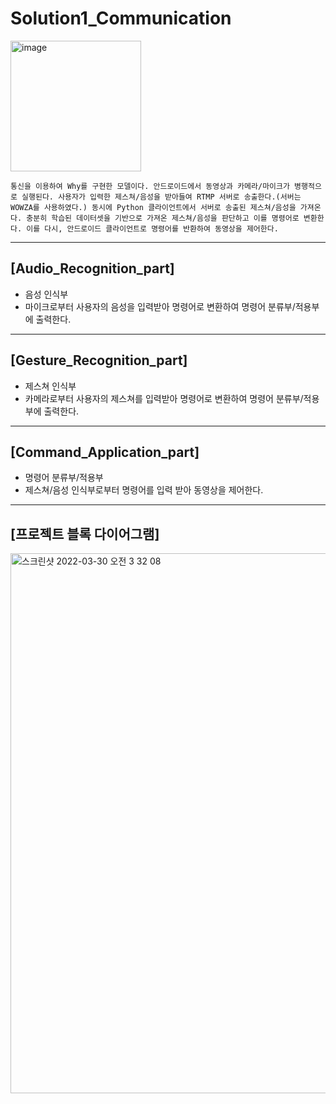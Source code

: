 # Solution1_Communication

<img width="209" alt="image" src="https://user-images.githubusercontent.com/88064555/167590096-64ad112a-05e1-414a-b2f4-41318987fd20.png">

    통신을 이용하여 Why를 구현한 모델이다. 안드로이드에서 동영상과 카메라/마이크가 병행적으로 실행된다. 사용자가 입력한 제스쳐/음성을 받아들여 RTMP 서버로 송출한다.(서버는 WOWZA를 사용하였다.) 동시에 Python 클라이언트에서 서버로 송출된 제스쳐/음성을 가져온다. 충분히 학습된 데이터셋을 기반으로 가져온 제스쳐/음성을 판단하고 이를 명령어로 변환한다. 이를 다시, 안드로이드 클라이언트로 명령어를 반환하여 동영상을 제어한다.

---
## [Audio_Recognition_part]
+ 음성 인식부
+ 마이크로부터 사용자의 음성을 입력받아 명령어로 변환하여 명령어 분류부/적용부에 출력한다.

---
## [Gesture_Recognition_part]
+ 제스쳐 인식부
+ 카메라로부터 사용자의 제스쳐를 입력받아 명령어로 변환하여 명령어 분류부/적용부에 출력한다. 

---
## [Command_Application_part]
+ 명령어 분류부/적용부
+ 제스쳐/음성 인식부로부터 명령어를 입력 받아 동영상을 제어한다.

---
## [프로젝트 블록 다이어그램]
<img width="864" alt="스크린샷 2022-03-30 오전 3 32 08" src="https://user-images.githubusercontent.com/88064555/160681059-60287651-0453-441f-8509-bf327c3f328f.png">



